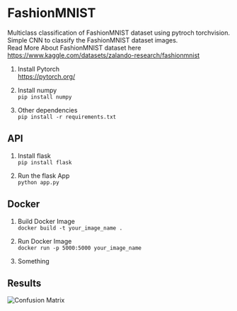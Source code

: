 # FashionMNIST
Multiclass classification of FashionMNIST dataset using pytroch torchvision.   
Simple CNN to classify the FashionMNIST dataset images.   
Read More About FashionMNIST dataset here https://www.kaggle.com/datasets/zalando-research/fashionmnist


1. Install Pytorch   
https://pytorch.org/

2. Install numpy   
`pip install numpy`

3. Other dependencies   
```pip install -r requirements.txt```


## API
1. Install flask   
```pip install flask```

2. Run the flask App   
```python app.py```


## Docker
1. Build Docker Image   
`docker build -t your_image_name . `

2. Run Docker Image   
`docker run -p 5000:5000 your_image_name`

3. Something

## Results
![Confusion Matrix](confusion.jpg "Confusion")
